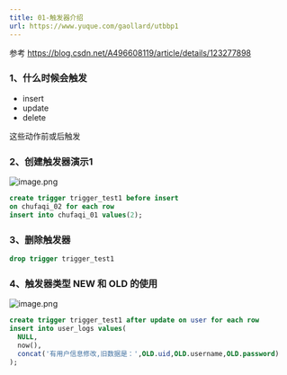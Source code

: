 ```yaml
---
title: 01-触发器介绍
url: https://www.yuque.com/gaollard/utbbp1
---
```


参考 <https://blog.csdn.net/A496608119/article/details/123277898> 

### 1、什么时候会触发

- insert
- update
- delete

这些动作前或后触发 

### 2、创建触发器演示1

![image.png](http://s3.airtlab.com/mysql/1654785829474-f4a5f09c-b95b-4413-92df-0a71fe64df9a.png)

```sql
create trigger trigger_test1 before insert
on chufaqi_02 for each row
insert into chufaqi_01 values(2);
```



### 3、删除触发器

```sql
drop trigger trigger_test1
```



### 4、触发器类型 NEW 和 OLD 的使用

![image.png](http://s3.airtlab.com/mysql/1654786195937-54a81163-7c69-4981-bed4-ced5b95c9451.png)

```sql
create trigger trigger_test1 after update on user for each row
insert into user_logs values(
  NULL,
  now(),
  concat('有用户信息修改,旧数据是：',OLD.uid,OLD.username,OLD.password)
);
```

